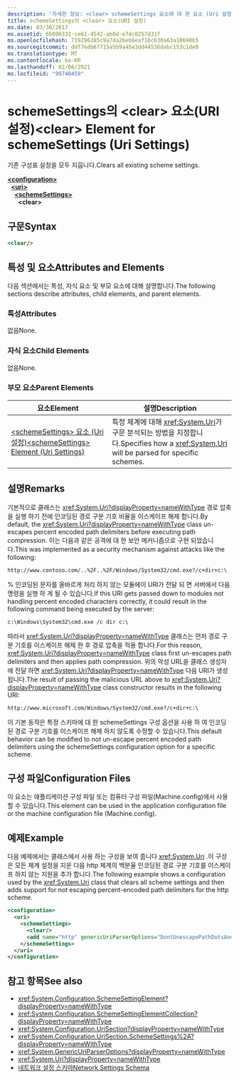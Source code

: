 ```yaml
---
description: '자세한 정보: <clear> schemeSettings 요소에 대 한 요소 (Uri 설정)'
title: schemeSettings의 <clear> 요소(URI 설정)
ms.date: 03/30/2017
ms.assetid: 65098332-ce61-4542-ab8d-e7dc0257d31f
ms.openlocfilehash: 719296285c9a7da26eb6eaf16c630a63a10698b5
ms.sourcegitcommit: ddf7edb67715a5b9a45e3dd44536dabc153c1de0
ms.translationtype: MT
ms.contentlocale: ko-KR
ms.lasthandoff: 02/06/2021
ms.locfileid: "99740459"
---
```

# <a name="clear-element-for-schemesettings-uri-settings"></a><span data-ttu-id="c3a39-103">schemeSettings의 \<clear> 요소(URI 설정)</span><span class="sxs-lookup"><span data-stu-id="c3a39-103">\<clear> Element for schemeSettings (Uri Settings)</span></span>

<span data-ttu-id="c3a39-104">기존 구성표 설정을 모두 지웁니다.</span><span class="sxs-lookup"><span data-stu-id="c3a39-104">Clears all existing scheme settings.</span></span>  

[**\<configuration>**](../configuration-element.md)\
&nbsp;&nbsp;[**\<uri>**](uri-element-uri-settings.md)\
&nbsp;&nbsp;&nbsp;&nbsp;[**\<schemeSettings>**](schemesettings-element-uri-settings.md)\
&nbsp;&nbsp;&nbsp;&nbsp;&nbsp;&nbsp;**\<clear>**

## <a name="syntax"></a><span data-ttu-id="c3a39-105">구문</span><span class="sxs-lookup"><span data-stu-id="c3a39-105">Syntax</span></span>  
  
```xml  
<clear/>  
```  
  
## <a name="attributes-and-elements"></a><span data-ttu-id="c3a39-106">특성 및 요소</span><span class="sxs-lookup"><span data-stu-id="c3a39-106">Attributes and Elements</span></span>  

 <span data-ttu-id="c3a39-107">다음 섹션에서는 특성, 자식 요소 및 부모 요소에 대해 설명합니다.</span><span class="sxs-lookup"><span data-stu-id="c3a39-107">The following sections describe attributes, child elements, and parent elements.</span></span>  
  
### <a name="attributes"></a><span data-ttu-id="c3a39-108">특성</span><span class="sxs-lookup"><span data-stu-id="c3a39-108">Attributes</span></span>  

 <span data-ttu-id="c3a39-109">없음</span><span class="sxs-lookup"><span data-stu-id="c3a39-109">None.</span></span>  
  
### <a name="child-elements"></a><span data-ttu-id="c3a39-110">자식 요소</span><span class="sxs-lookup"><span data-stu-id="c3a39-110">Child Elements</span></span>  

 <span data-ttu-id="c3a39-111">없음</span><span class="sxs-lookup"><span data-stu-id="c3a39-111">None.</span></span>  
  
### <a name="parent-elements"></a><span data-ttu-id="c3a39-112">부모 요소</span><span class="sxs-lookup"><span data-stu-id="c3a39-112">Parent Elements</span></span>  
  
|<span data-ttu-id="c3a39-113">요소</span><span class="sxs-lookup"><span data-stu-id="c3a39-113">Element</span></span>|<span data-ttu-id="c3a39-114">설명</span><span class="sxs-lookup"><span data-stu-id="c3a39-114">Description</span></span>|  
|-------------|-----------------|  
|[<span data-ttu-id="c3a39-115">\<schemeSettings> 요소 (Uri 설정)</span><span class="sxs-lookup"><span data-stu-id="c3a39-115">\<schemeSettings> Element (Uri Settings)</span></span>](schemesettings-element-uri-settings.md)|<span data-ttu-id="c3a39-116">특정 체계에 대해 <xref:System.Uri>가 구문 분석되는 방법을 지정합니다.</span><span class="sxs-lookup"><span data-stu-id="c3a39-116">Specifies how a <xref:System.Uri> will be parsed for specific schemes.</span></span>|  
  
## <a name="remarks"></a><span data-ttu-id="c3a39-117">설명</span><span class="sxs-lookup"><span data-stu-id="c3a39-117">Remarks</span></span>  

 <span data-ttu-id="c3a39-118">기본적으로 클래스는 <xref:System.Uri?displayProperty=nameWithType> 경로 압축을 실행 하기 전에 인코딩된 경로 구분 기호 비율을 이스케이프 해제 합니다.</span><span class="sxs-lookup"><span data-stu-id="c3a39-118">By default, the <xref:System.Uri?displayProperty=nameWithType> class un-escapes percent encoded path delimiters before executing path compression.</span></span> <span data-ttu-id="c3a39-119">이는 다음과 같은 공격에 대 한 보안 메커니즘으로 구현 되었습니다.</span><span class="sxs-lookup"><span data-stu-id="c3a39-119">This was implemented as a security mechanism against attacks like the following:</span></span>  
  
 `http://www.contoso.com/..%2F..%2F/Windows/System32/cmd.exe?/c+dir+c:\`  
  
 <span data-ttu-id="c3a39-120">% 인코딩된 문자를 올바르게 처리 하지 않는 모듈에이 URI가 전달 되 면 서버에서 다음 명령을 실행 하 게 될 수 있습니다.</span><span class="sxs-lookup"><span data-stu-id="c3a39-120">If this URI gets passed down to modules not handling percent encoded characters correctly, it could result in the following command being executed by the server:</span></span>  
  
 `c:\Windows\System32\cmd.exe /c dir c:\`  
  
 <span data-ttu-id="c3a39-121">따라서 <xref:System.Uri?displayProperty=nameWithType> 클래스는 먼저 경로 구분 기호를 이스케이프 해제 한 후 경로 압축을 적용 합니다.</span><span class="sxs-lookup"><span data-stu-id="c3a39-121">For this reason, <xref:System.Uri?displayProperty=nameWithType> class first un-escapes path delimiters and then applies path compression.</span></span> <span data-ttu-id="c3a39-122">위의 악성 URL을 클래스 생성자에 전달 하면 <xref:System.Uri?displayProperty=nameWithType> 다음 URI가 생성 됩니다.</span><span class="sxs-lookup"><span data-stu-id="c3a39-122">The result of passing the malicious URL above to <xref:System.Uri?displayProperty=nameWithType> class constructor results in the following URI:</span></span>  
  
 `http://www.microsoft.com/Windows/System32/cmd.exe?/c+dir+c:\`  
  
 <span data-ttu-id="c3a39-123">이 기본 동작은 특정 스키마에 대 한 schemeSettings 구성 옵션을 사용 하 여 인코딩된 경로 구분 기호를 이스케이프 해제 하지 않도록 수정할 수 있습니다.</span><span class="sxs-lookup"><span data-stu-id="c3a39-123">This default behavior can be modified to not un-escape percent encoded path delimiters using the schemeSettings configuration option for a specific scheme.</span></span>  
  
## <a name="configuration-files"></a><span data-ttu-id="c3a39-124">구성 파일</span><span class="sxs-lookup"><span data-stu-id="c3a39-124">Configuration Files</span></span>  

 <span data-ttu-id="c3a39-125">이 요소는 애플리케이션 구성 파일 또는 컴퓨터 구성 파일(Machine.config)에서 사용할 수 있습니다.</span><span class="sxs-lookup"><span data-stu-id="c3a39-125">This element can be used in the application configuration file or the machine configuration file (Machine.config).</span></span>  
  
## <a name="example"></a><span data-ttu-id="c3a39-126">예제</span><span class="sxs-lookup"><span data-stu-id="c3a39-126">Example</span></span>  

 <span data-ttu-id="c3a39-127">다음 예제에서는 클래스에서 사용 하는 구성을 보여 줍니다 <xref:System.Uri> .이 구성은 모든 체계 설정을 지운 다음 http 체계의 백분율 인코딩된 경로 구분 기호를 이스케이프 하지 않는 지원을 추가 합니다.</span><span class="sxs-lookup"><span data-stu-id="c3a39-127">The following example shows a configuration used by the <xref:System.Uri> class that clears all scheme settings and then adds support for not escaping percent-encoded path delimiters for the http scheme.</span></span>  
  
```xml  
<configuration>  
  <uri>  
    <schemeSettings>  
      <clear/>  
      <add name="http" genericUriParserOptions="DontUnescapePathDotsAndSlashes"/>  
    </schemeSettings>  
  </uri>  
</configuration>  
```  
  
## <a name="see-also"></a><span data-ttu-id="c3a39-128">참고 항목</span><span class="sxs-lookup"><span data-stu-id="c3a39-128">See also</span></span>

- <xref:System.Configuration.SchemeSettingElement?displayProperty=nameWithType>
- <xref:System.Configuration.SchemeSettingElementCollection?displayProperty=nameWithType>
- <xref:System.Configuration.UriSection?displayProperty=nameWithType>
- <xref:System.Configuration.UriSection.SchemeSettings%2A?displayProperty=nameWithType>
- <xref:System.GenericUriParserOptions?displayProperty=nameWithType>
- <xref:System.Uri?displayProperty=nameWithType>
- [<span data-ttu-id="c3a39-129">네트워크 설정 스키마</span><span class="sxs-lookup"><span data-stu-id="c3a39-129">Network Settings Schema</span></span>](index.md)
